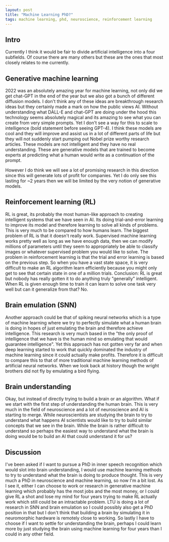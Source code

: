 ```yaml
---
layout: post
title: "Machine Learning PhD?"
tags: machine learning, phd, neuroscience, reinforcement learning
---
```

## Intro
Currently I think it would be fair to divide artificial intelligence into a four subfields. Of course there are many others but these are the ones that most closely relates to me currently. 

## Generative machine learning
2022 was an absolutely amazing year for machine learning, not only did we get chat-GPT in the end of the year but we also got a bunch of different diffusion models. I don't think any of these ideas are breakthrough research ideas but they certainly made a mark on how the public views AI. Without understanding what DALL-E and chat-GPT are doing under the hood this technology seems absolutely magical and its amazing to see what you can create from very simple prompts. Yet I don't see a way for this to scale to intelligence (bold statement before seeing GPT-4). I think these models are cool and they will improve and assist us in a lot of different parts of life but they will not suddenly start pumping out Nobel prize worthy research articles. These models are not intelligent and they have no real understanding. These are generative models that are trained to become experts at predicting what a human would write as a continuation of the prompt. 

However I do think we will see a lot of promising research in this direction since this will generate lots of profit for companies. Yet I do only see this lasting for ~2 years then we will be limited by the very notion of generative models. 

## Reinforcement learning (RL) 
RL is great, its probably the most human-like approach to creating intelligent systems that we have seen in AI. Its doing trial-and-error learning to improve its model and therefore learning to solve all kinds of problems. This is very much to be compared to how humans learn. The biggest problem of RL is that it doesn't really work. Supervised machine learning works pretty well as long as we have enough data, then we can modify millions of parameters until they seem to appropriately be able to classify images or whatever supervised problem you would like to solve. The problem in reinforcement learning is that the trial and error learning is based on the previous step. So when you have a vast state space, it is very difficult to make an RL algorithm learn efficiently because you might only get to see that certain state in one of a million trials. Conclusion: RL is great but nobody has really gotten it to do anything truly "generally" intelligent. When RL is given enough time to train it can learn to solve one task very well but can it generalize from that? No.

## Brain emulation (SNN)
Another approach could be that of spiking neural networks which is a type of machine learning where we try to perfectly simulate what a human brain is doing in hopes of just emulating the brain and therefore achieve intelligence. This research is very much based in the "the only proof of intelligence that we have is the human mind so emulating that would guarantee intelligence". Yet this approach has not gotten very far and when deep learning started to work that quickly dominated the industry of machine learning since it could actually make profits. Therefore it is difficult to compare this to that of more traditional machine learning methods of artificial neural networks. When we look back at history though the wright brothers did not fly by emulating a bird flying.

## Brain understanding
Okay, but instead of directly trying to build a brain or an algorithm. What if we start with the first step of understanding the human brain. This is very much in the field of neuroscience and a lot of neuroscience and AI is starting to merge. While neuroscientists are studying the brain to try to understand what happens AI scientists would like to try to build similar concepts that we see in the brain. While the brain is rather difficult to understand so perhaps the easiest way to understand what the brain is doing would be to build an AI that could understand it for us? 

## Discussion
I've been asked if I want to pursue a PhD in inner speech recognition which would slot into brain understanding, I would use machine learning methods to try to understand what the brain is doing to produce thought. This is very much a PhD in neuroscience and machine learning, so now I'm a bit lost. As I see it, either I can choose to work or research in generative machine learning which probably has the most jobs and the most money, or I could give RL a shot and lose my mind for four years trying to make RL actually work which still could be an intractable problem. LTU is doing a lot of research in SNN and brain emulation so I could possibly also get a PhD position in that but I don't think that building a brain by simulating it in neuromorphic hardware is remotely close to working. So lastly I have to choose if I want to settle for understanding the brain, perhaps I could learn more by just studying the brain using machine learning for four years than I could in any other field. 
